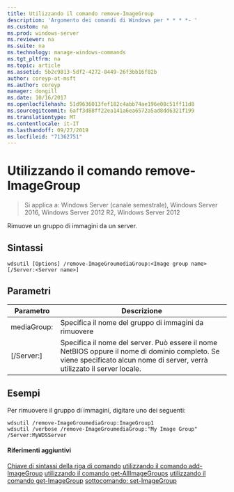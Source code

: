 ```yaml
---
title: Utilizzando il comando remove-ImageGroup
description: 'Argomento dei comandi di Windows per * * * *- '
ms.custom: na
ms.prod: windows-server
ms.reviewer: na
ms.suite: na
ms.technology: manage-windows-commands
ms.tgt_pltfrm: na
ms.topic: article
ms.assetid: 5b2c9813-5df2-4272-8449-26f3bb16f82b
author: coreyp-at-msft
ms.author: coreyp
manager: dongill
ms.date: 10/16/2017
ms.openlocfilehash: 51d9636013fef182c4abb74ae196e08c51ff11d8
ms.sourcegitcommit: 6aff3d88ff22ea141a6ea6572a5ad8dd6321f199
ms.translationtype: MT
ms.contentlocale: it-IT
ms.lasthandoff: 09/27/2019
ms.locfileid: "71362751"
---
```

# <a name="using-the-remove-imagegroup-command"></a>Utilizzando il comando remove-ImageGroup

>Si applica a: Windows Server (canale semestrale), Windows Server 2016, Windows Server 2012 R2, Windows Server 2012

Rimuove un gruppo di immagini da un server.
## <a name="syntax"></a>Sintassi
```
wdsutil [Options] /remove-ImageGroumediaGroup:<Image group name> [/Server:<Server name>]
```
## <a name="parameters"></a>Parametri
|Parametro|Descrizione|
|-------|--------|
mediaGroup: <Image group name>|Specifica il nome del gruppo di immagini da rimuovere|
|[/Server:<Server name>]|Specifica il nome del server. Può essere il nome NetBIOS oppure il nome di dominio completo. Se viene specificato alcun nome di server, verrà utilizzato il server locale.|
## <a name="BKMK_examples"></a>Esempi
Per rimuovere il gruppo di immagini, digitare uno dei seguenti:
```
wdsutil /remove-ImageGroumediaGroup:ImageGroup1
wdsutil /verbose /remove-ImageGroumediaGroup:"My Image Group" /Server:MyWDSServer 
```
#### <a name="additional-references"></a>Riferimenti aggiuntivi
[Chiave di sintassi della riga di comando](command-line-syntax-key.md)
[utilizzando il comando add-ImageGroup](using-the-add-imagegroup-command.md)
[utilizzando il comando get-AllImageGroups](using-the-get-allimagegroups-command.md)
[utilizzando il comando get-ImageGroup](using-the-get-imagegroup-command.md)
[sottocomando: set-ImageGroup](subcommand-set-imagegroup.md)
